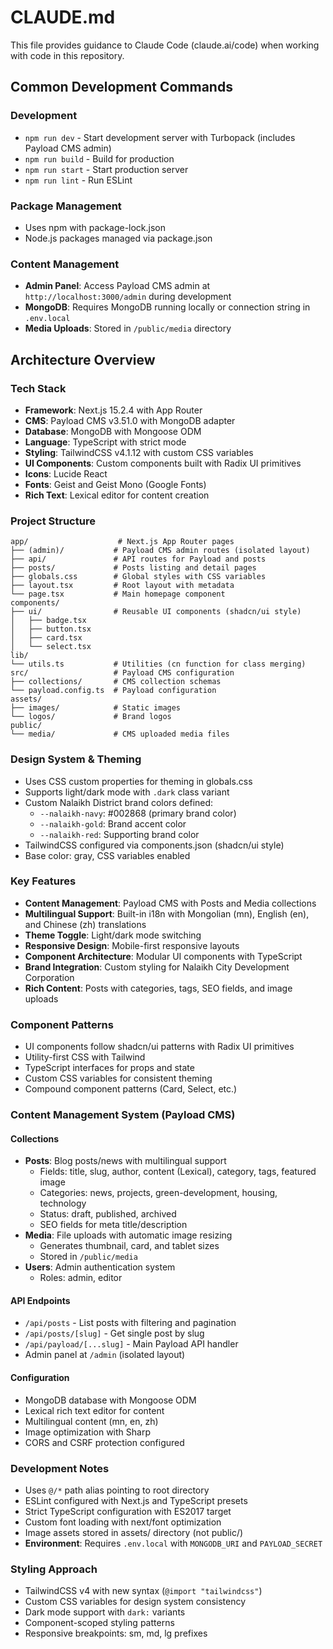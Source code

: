 # CLAUDE.md

This file provides guidance to Claude Code (claude.ai/code) when working with code in this repository.

## Common Development Commands

### Development
- `npm run dev` - Start development server with Turbopack (includes Payload CMS admin)
- `npm run build` - Build for production
- `npm run start` - Start production server
- `npm run lint` - Run ESLint

### Package Management
- Uses npm with package-lock.json
- Node.js packages managed via package.json

### Content Management
- **Admin Panel**: Access Payload CMS admin at `http://localhost:3000/admin` during development
- **MongoDB**: Requires MongoDB running locally or connection string in `.env.local`
- **Media Uploads**: Stored in `/public/media` directory

## Architecture Overview

### Tech Stack
- **Framework**: Next.js 15.2.4 with App Router
- **CMS**: Payload CMS v3.51.0 with MongoDB adapter
- **Database**: MongoDB with Mongoose ODM
- **Language**: TypeScript with strict mode
- **Styling**: TailwindCSS v4.1.12 with custom CSS variables
- **UI Components**: Custom components built with Radix UI primitives
- **Icons**: Lucide React
- **Fonts**: Geist and Geist Mono (Google Fonts)
- **Rich Text**: Lexical editor for content creation

### Project Structure
```
app/                    # Next.js App Router pages
├── (admin)/           # Payload CMS admin routes (isolated layout)
├── api/               # API routes for Payload and posts
├── posts/             # Posts listing and detail pages
├── globals.css        # Global styles with CSS variables
├── layout.tsx         # Root layout with metadata
└── page.tsx           # Main homepage component
components/
├── ui/                # Reusable UI components (shadcn/ui style)
│   ├── badge.tsx
│   ├── button.tsx
│   ├── card.tsx
│   └── select.tsx
lib/
└── utils.ts           # Utilities (cn function for class merging)
src/                   # Payload CMS configuration
├── collections/       # CMS collection schemas
└── payload.config.ts  # Payload configuration
assets/
├── images/            # Static images
└── logos/             # Brand logos
public/
└── media/             # CMS uploaded media files
```

### Design System & Theming
- Uses CSS custom properties for theming in globals.css
- Supports light/dark mode with `.dark` class variant
- Custom Nalaikh District brand colors defined:
  - `--nalaikh-navy`: #002868 (primary brand color)
  - `--nalaikh-gold`: Brand accent color
  - `--nalaikh-red`: Supporting brand color
- TailwindCSS configured via components.json (shadcn/ui style)
- Base color: gray, CSS variables enabled

### Key Features
- **Content Management**: Payload CMS with Posts and Media collections
- **Multilingual Support**: Built-in i18n with Mongolian (mn), English (en), and Chinese (zh) translations
- **Theme Toggle**: Light/dark mode switching
- **Responsive Design**: Mobile-first responsive layouts
- **Component Architecture**: Modular UI components with TypeScript
- **Brand Integration**: Custom styling for Nalaikh City Development Corporation
- **Rich Content**: Posts with categories, tags, SEO fields, and image uploads

### Component Patterns
- UI components follow shadcn/ui patterns with Radix UI primitives
- Utility-first CSS with Tailwind
- TypeScript interfaces for props and state
- Custom CSS variables for consistent theming
- Compound component patterns (Card, Select, etc.)

### Content Management System (Payload CMS)

#### Collections
- **Posts**: Blog posts/news with multilingual support
  - Fields: title, slug, author, content (Lexical), category, tags, featured image
  - Categories: news, projects, green-development, housing, technology
  - Status: draft, published, archived
  - SEO fields for meta title/description
- **Media**: File uploads with automatic image resizing
  - Generates thumbnail, card, and tablet sizes
  - Stored in `/public/media`
- **Users**: Admin authentication system
  - Roles: admin, editor

#### API Endpoints
- `/api/posts` - List posts with filtering and pagination
- `/api/posts/[slug]` - Get single post by slug
- `/api/payload/[...slug]` - Main Payload API handler
- Admin panel at `/admin` (isolated layout)

#### Configuration
- MongoDB database with Mongoose ODM
- Lexical rich text editor for content
- Multilingual content (mn, en, zh)
- Image optimization with Sharp
- CORS and CSRF protection configured

### Development Notes
- Uses `@/*` path alias pointing to root directory
- ESLint configured with Next.js and TypeScript presets
- Strict TypeScript configuration with ES2017 target
- Custom font loading with next/font optimization
- Image assets stored in assets/ directory (not public/)
- **Environment**: Requires `.env.local` with `MONGODB_URI` and `PAYLOAD_SECRET`

### Styling Approach
- TailwindCSS v4 with new syntax (`@import "tailwindcss"`)
- Custom CSS variables for design system consistency
- Dark mode support with `dark:` variants
- Component-scoped styling patterns
- Responsive breakpoints: sm, md, lg prefixes